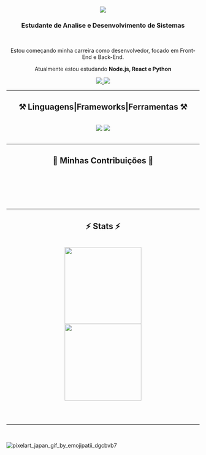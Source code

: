 
<h1 align="center">
    <img src="https://readme-typing-svg.herokuapp.com/?font=Righteous&size=35&center=true&vCenter=true&width=500&height=70&duration=4000&lines=Ola+👋;+Eu+Sou+Bruno+Marinho🧑🏻‍💻;" />
</h1>

<h3 align="center">Estudante de Analise e Desenvolvimento de Sistemas </h3>

<br/>

<div align="center">
 
 Estou começando minha carreira como desenvolvedor, focado em Front-End e Back-End.
 
 Atualmente estou estudando **Node.js, React e Python**

 </div>
 
<div align="center"> 
  <a href="https://www.linkedin.com/in/bruno-marinho-souza-dev/" target="_blank">
    <img src="https://img.shields.io/badge/LinkedIn-0077B5?style=for-the-badge&logo=linkedin&logoColor=white" target="_blank" />
  </a>
  <a href="https://portifolio-bruno-marinho.vercel.app/" target="_blank">
     <img src="https://img.shields.io/badge/Portfolio-FF5722?style=for-the-badge&logo=todoist&logoColor=white" target="_blank" /> 
  </a>
</div>

 <hr/>
 
<h2 align="center">⚒️ Linguagens|Frameworks|Ferramentas ⚒️</h2>
<br/>
<div align="center">
    <img src="https://skillicons.dev/icons?i=react,bootstrap,html,css,vscode,github,figma,git" />
    <img src="https://skillicons.dev/icons?i=nodejs,python,javascript,express,mysql" /><br>
</div>

<br/>
<hr/>

<div align="center">
  <h2>🐍 Minhas Contribuições 🐍</h2>
  <br>
    
  
  <br/><br/><br/>
</div>

<hr/>

<h2 align="center">⚡ Stats ⚡</h2>
<br>
<div align=center>
  <img height = "200em" src="https://github-readme-stats.vercel.app/api/top-langs/?username=DevMarinh0&show_icons=true&layout=donut&theme=holi&count_private=true"/> <br>
  <img height = "200em" src="https://github-readme-stats.vercel.app/api?username=DevMarinh0&show_icons=true&show_icons=true&theme=holi&count_private=true" />
</div>

<br/><br/>

<hr/>

<br/>

![pixelart_japan_gif_by_emojipatii_dgcbvb7](https://github.com/user-attachments/assets/c8e196db-ca37-4499-a16c-68ecf902f279)
<br/>
